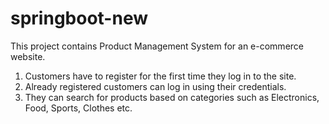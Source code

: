 # springboot-new
This project contains Product Management System for an e-commerce website.
1. Customers have to register for the first time they log in to the site.
2. Already registered customers can log in using their credentials.
3. They can search for products based on categories such as Electronics, Food, Sports, Clothes etc.
